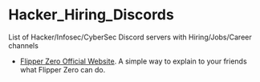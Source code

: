 # Hacker_Hiring_Discords
List of Hacker/Infosec/CyberSec Discord servers with Hiring/Jobs/Career channels

- [Flipper Zero Official Website](https://flipperzero.one). A simple way to explain to your friends what Flipper Zero can do.
